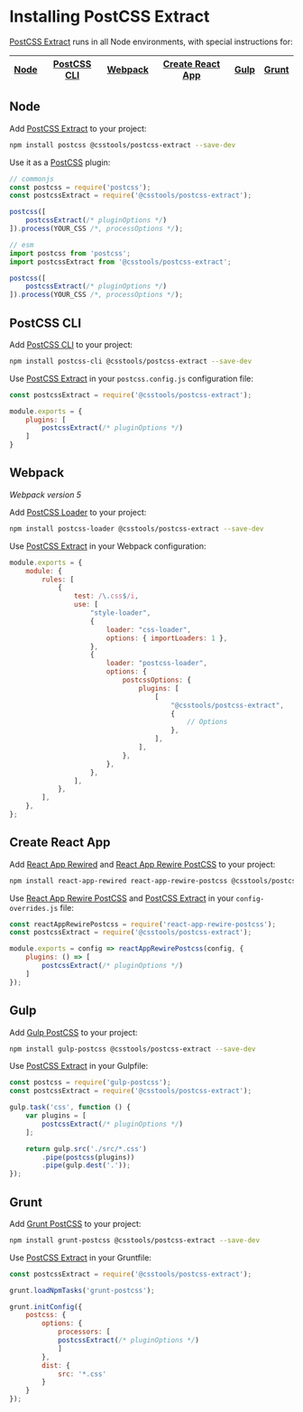 # Installing PostCSS Extract

[PostCSS Extract] runs in all Node environments, with special instructions for:

| [Node](#node) | [PostCSS CLI](#postcss-cli) | [Webpack](#webpack) | [Create React App](#create-react-app) | [Gulp](#gulp) | [Grunt](#grunt) |
| --- | --- | --- | --- | --- | --- |

## Node

Add [PostCSS Extract] to your project:

```bash
npm install postcss @csstools/postcss-extract --save-dev
```

Use it as a [PostCSS] plugin:

```js
// commonjs
const postcss = require('postcss');
const postcssExtract = require('@csstools/postcss-extract');

postcss([
	postcssExtract(/* pluginOptions */)
]).process(YOUR_CSS /*, processOptions */);
```

```js
// esm
import postcss from 'postcss';
import postcssExtract from '@csstools/postcss-extract';

postcss([
	postcssExtract(/* pluginOptions */)
]).process(YOUR_CSS /*, processOptions */);
```

## PostCSS CLI

Add [PostCSS CLI] to your project:

```bash
npm install postcss-cli @csstools/postcss-extract --save-dev
```

Use [PostCSS Extract] in your `postcss.config.js` configuration file:

```js
const postcssExtract = require('@csstools/postcss-extract');

module.exports = {
	plugins: [
		postcssExtract(/* pluginOptions */)
	]
}
```

## Webpack

_Webpack version 5_

Add [PostCSS Loader] to your project:

```bash
npm install postcss-loader @csstools/postcss-extract --save-dev
```

Use [PostCSS Extract] in your Webpack configuration:

```js
module.exports = {
	module: {
		rules: [
			{
				test: /\.css$/i,
				use: [
					"style-loader",
					{
						loader: "css-loader",
						options: { importLoaders: 1 },
					},
					{
						loader: "postcss-loader",
						options: {
							postcssOptions: {
								plugins: [
									[
										"@csstools/postcss-extract",
										{
											// Options
										},
									],
								],
							},
						},
					},
				],
			},
		],
	},
};
```

## Create React App

Add [React App Rewired] and [React App Rewire PostCSS] to your project:

```bash
npm install react-app-rewired react-app-rewire-postcss @csstools/postcss-extract --save-dev
```

Use [React App Rewire PostCSS] and [PostCSS Extract] in your
`config-overrides.js` file:

```js
const reactAppRewirePostcss = require('react-app-rewire-postcss');
const postcssExtract = require('@csstools/postcss-extract');

module.exports = config => reactAppRewirePostcss(config, {
	plugins: () => [
		postcssExtract(/* pluginOptions */)
	]
});
```

## Gulp

Add [Gulp PostCSS] to your project:

```bash
npm install gulp-postcss @csstools/postcss-extract --save-dev
```

Use [PostCSS Extract] in your Gulpfile:

```js
const postcss = require('gulp-postcss');
const postcssExtract = require('@csstools/postcss-extract');

gulp.task('css', function () {
	var plugins = [
		postcssExtract(/* pluginOptions */)
	];

	return gulp.src('./src/*.css')
		.pipe(postcss(plugins))
		.pipe(gulp.dest('.'));
});
```

## Grunt

Add [Grunt PostCSS] to your project:

```bash
npm install grunt-postcss @csstools/postcss-extract --save-dev
```

Use [PostCSS Extract] in your Gruntfile:

```js
const postcssExtract = require('@csstools/postcss-extract');

grunt.loadNpmTasks('grunt-postcss');

grunt.initConfig({
	postcss: {
		options: {
			processors: [
			postcssExtract(/* pluginOptions */)
			]
		},
		dist: {
			src: '*.css'
		}
	}
});
```

[Gulp PostCSS]: https://github.com/postcss/gulp-postcss
[Grunt PostCSS]: https://github.com/nDmitry/grunt-postcss
[PostCSS]: https://github.com/postcss/postcss
[PostCSS CLI]: https://github.com/postcss/postcss-cli
[PostCSS Loader]: https://github.com/postcss/postcss-loader
[PostCSS Extract]: https://github.com/csstools/postcss-plugins/tree/main/plugins/postcss-extract
[React App Rewire PostCSS]: https://github.com/csstools/react-app-rewire-postcss
[React App Rewired]: https://github.com/timarney/react-app-rewired
